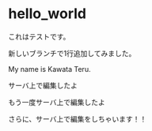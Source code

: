 # hello_world

これはテストです。

新しいブランチで1行追加してみました。

My name is Kawata Teru.

サーバ上で編集したよ

もう一度サーバ上で編集したよ

さらに、サーバ上で編集をしちゃいます！！
